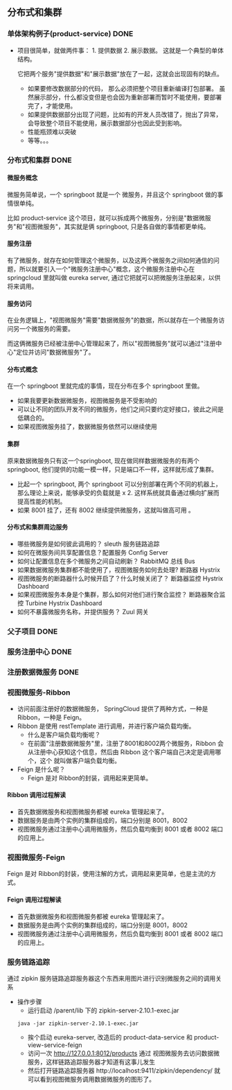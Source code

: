 ## 分布式和集群

### 单体架构例子(product-service) DONE
- 项目很简单，就做两件事： 1. 提供数据 2. 展示数据。 这就是一个典型的单体结构。

  它把两个服务"提供数据"和"展示数据"放在了一起，这就会出现固有的缺点。
    - 如果要修改数据部分的代码， 那么必须把整个项目重新编译打包部署。 虽然展示部分，什么都没变但是也会因为重新部署而暂时不能使用，要部署完了，才能使用。
    - 如果提供数据部分出现了问题，比如有的开发人员改错了，抛出了异常，会导致整个项目不能使用，展示数据部分也因此受到影响。
    - 性能瓶颈难以突破
    - 等等。。。

### 分布式和集群 DONE

#### 微服务概念
微服务简单说，一个 springboot 就是一个 微服务，并且这个 springboot 做的事情很单纯。 

比如 product-service 这个项目，就可以拆成两个微服务，分别是"数据微服务"和"视图微服务"，其实就是俩 springboot, 只是各自做的事情都更单纯。

#### 服务注册
有了微服务，就存在如何管理这个微服务，以及这两个微服务之间如何通信的问题，所以就要引入一个"微服务注册中心"概念，这个微服务注册中心在 springcloud
里就叫做 eureka server, 通过它把就可以把微服务注册起来，以供将来调用。

#### 服务访问
在业务逻辑上，"视图微服务"需要"数据微服务"的数据，所以就存在一个微服务访问另一个微服务的需要。

而这俩微服务已经被注册中心管理起来了，所以"视图微服务"就可以通过"注册中心"定位并访问"数据微服务"了。

#### 分布式概念
在一个 springboot 里就完成的事情，现在分布在多个 springboot 里做。
- 如果我要更新数据微服务，视图微服务是不受影响的
- 可以让不同的团队开发不同的微服务，他们之间只要约定好接口，彼此之间是低耦合的。
- 如果视图微服务挂了，数据微服务依然可以继续使用 

#### 集群
原来数据微服务只有这一个springboot, 现在做同样数据微服务的有两个 springboot, 他们提供的功能一模一样，只是端口不一样，这样就形成了集群。
- 比起一个 springboot, 两个 springboot 可以分别部署在两个不同的机器上，那么理论上来说，能够承受的负载就是 x 2. 这样系统就具备通过横向扩展而
提高性能的机制。
- 如果 8001 挂了，还有 8002 继续提供微服务，这就叫做高可用 。

#### 分布式和集群周边服务
- 哪些微服务是如何彼此调用的？ sleuth 服务链路追踪
- 如何在微服务间共享配置信息？配置服务 Config Server
- 如何让配置信息在多个微服务之间自动刷新？ RabbitMQ 总线 Bus
- 如果数据微服务集群都不能使用了，视图微服务如何去处理? 断路器 Hystrix
- 视图微服务的断路器什么时候开启了？什么时候关闭了？ 断路器监控 Hystrix Dashboard
- 如果视图微服务本身是个集群，那么如何对他们进行聚合监控？ 断路器聚合监控 Turbine Hystrix Dashboard
- 如何不暴露微服务名称，并提供服务？ Zuul 网关

### 父子项目 DONE

### 服务注册中心 DONE

### 注册数据微服务 DONE

### 视图微服务-Ribbon
- 访问前面注册好的数据微服务， SpringCloud 提供了两种方式，一种是 Ribbon，一种是 Feign。
- Ribbon 是使用 restTemplate 进行调用，并进行客户端负载均衡。 
    - 什么是客户端负载均衡呢？ 
    - 在前面"注册数据微服务"里，注册了8001和8002两个微服务，Ribbon 会从注册中心获知这个信息，然后由 Ribbon 这个客户端自己决定是调用哪个，这个
    就叫做客户端负载均衡。
- Feign 是什么呢？ 
    - Feign 是对 Ribbon的封装，调用起来更简单。

#### Ribbon 调用过程解读
- 首先数据微服务和视图微服务都被 eureka 管理起来了。
- 数据服务是由两个实例的集群组成的，端口分别是 8001，8002
- 视图微服务通过注册中心调用微服务，然后负载均衡到 8001 或者 8002 端口的应用上。

### 视图微服务-Feign
Feign 是对 Ribbon的封装，使用注解的方式，调用起来更简单，也是主流的方式。

#### Feign 调用过程解读
- 首先数据微服务和视图微服务都被 eureka 管理起来了。
- 数据服务是由两个实例的集群组成的，端口分别是 8001，8002
- 视图微服务通过注册中心调用微服务，然后负载均衡到 8001 或者 8002 端口的应用上。

### 服务链路追踪
通过 zipkin 服务链路追踪服务器这个东西来用图片进行识别微服务之间的调用关系
- 操作步骤
    - 运行启动 /parent/lib 下的 zipkin-server-2.10.1-exec.jar
    ```
    java -jar zipkin-server-2.10.1-exec.jar
    ```
    - 挨个启动 eureka-server, 改造后的 product-data-service 和 product-view-service-feign
    - 访问一次 http://127.0.0.1:8012/products 通过 视图微服务去访问数据微服务，这样链路追踪服务器才知道有这事儿发生
    - 然后打开链路追踪服务器 http://localhost:9411/zipkin/dependency/ 就可以看到视图微服务调用数据微服务的图形了。